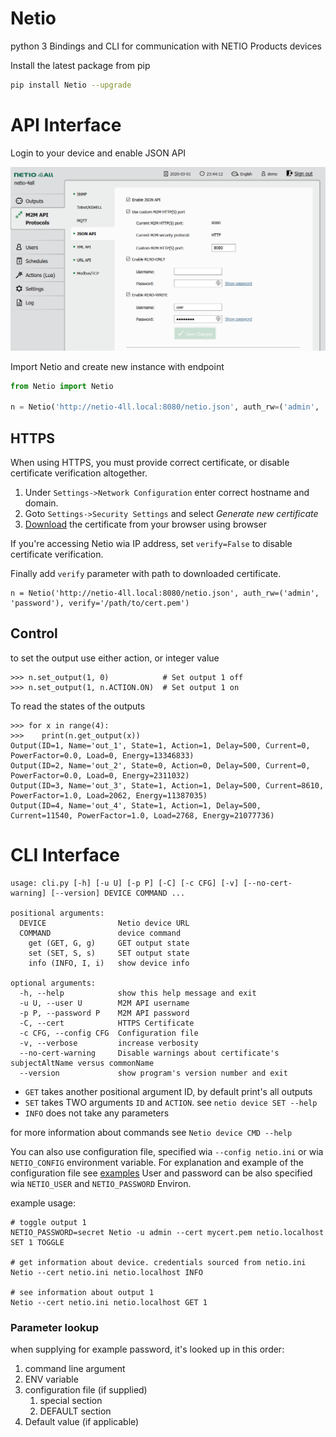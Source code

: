 # Netio

python 3 Bindings and CLI for communication with NETIO Products devices

Install the latest package from pip
```bash
pip install Netio --upgrade
```
# API Interface

Login to your device and enable JSON API

![Configure Interface](docs/NetioIface.png)

Import Netio and create new instance with endpoint
```python
from Netio import Netio

n = Netio('http://netio-4ll.local:8080/netio.json', auth_rw=('admin', 'password'))
```

## HTTPS
When using HTTPS, you must provide correct certificate, or disable certificate verification altogether.

 1. Under `Settings->Network Configuration` enter correct hostname and domain. 
 2. Goto `Settings->Security Settings` and select *Generate new certificate*
 3. [Download](https://docs.digicert.com/manage-certificates/client-certificates-guide/manage-your-personal-id-certificate/windows-export-your-personal-id-certificate/) the certificate from your browser using browser

If you're accessing Netio wia IP address, set `verify=False` to disable certificate verification. 

Finally add `verify` parameter with path to downloaded certificate.
```pydocstring
n = Netio('http://netio-4ll.local:8080/netio.json', auth_rw=('admin', 'password'), verify='/path/to/cert.pem')
```


## Control
to set the output use either action, or integer value
```pydocstring
>>> n.set_output(1, 0)            # Set output 1 off
>>> n.set_output(1, n.ACTION.ON)  # Set output 1 on
```

To read the states of the outputs
```pydocstring
>>> for x in range(4):
>>>    print(n.get_output(x))
Output(ID=1, Name='out_1', State=1, Action=1, Delay=500, Current=0, PowerFactor=0.0, Load=0, Energy=13346833)
Output(ID=2, Name='out_2', State=0, Action=0, Delay=500, Current=0, PowerFactor=0.0, Load=0, Energy=2311032)
Output(ID=3, Name='out_3', State=1, Action=1, Delay=500, Current=8610, PowerFactor=1.0, Load=2062, Energy=11387035)
Output(ID=4, Name='out_4', State=1, Action=1, Delay=500, Current=11540, PowerFactor=1.0, Load=2768, Energy=21077736)
```

# CLI Interface
```
usage: cli.py [-h] [-u U] [-p P] [-C] [-c CFG] [-v] [--no-cert-warning] [--version] DEVICE COMMAND ...

positional arguments:
  DEVICE                Netio device URL
  COMMAND               device command
    get (GET, G, g)     GET output state
    set (SET, S, s)     SET output state
    info (INFO, I, i)   show device info

optional arguments:
  -h, --help            show this help message and exit
  -u U, --user U        M2M API username
  -p P, --password P    M2M API password
  -C, --cert            HTTPS Certificate
  -c CFG, --config CFG  Configuration file
  -v, --verbose         increase verbosity
  --no-cert-warning     Disable warnings about certificate's subjectAltName versus commonName
  --version             show program's version number and exit
```

 - `GET` takes another positional argument ID, by default print's all outputs
 - `SET` takes TWO arguments `ID` and `ACTION`. see `netio device SET --help`
 - `INFO` does not take any parameters

for more information about commands see `Netio device CMD --help`
 
You can also use configuration file, specified wia `--config netio.ini` or wia `NETIO_CONFIG` environment variable.
For explanation and example of the configuration file see [examples](examples/netio.example.ini)
User and password can be also specified wia `NETIO_USER` and `NETIO_PASSWORD` Environ.

example usage:
```
# toggle output 1
NETIO_PASSWORD=secret Netio -u admin --cert mycert.pem netio.localhost SET 1 TOGGLE

# get information about device. credentials sourced from netio.ini
Netio --cert netio.ini netio.localhost INFO

# see information about output 1
Netio --cert netio.ini netio.localhost GET 1
```


### Parameter lookup
when supplying for example password, it's looked up in this order:
  1. command line argument
  2. ENV variable
  3. configuration file (if supplied)
     1. special section
     2. DEFAULT section
  4. Default value (if applicable)
